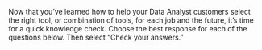 Now that you’ve learned how to help your Data Analyst customers select the right tool, or combination of tools, for each job and the future, it’s time for a quick knowledge check.
Choose the best response for each of the questions below. Then select “Check your answers.”